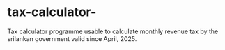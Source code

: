 # tax-calculator-
Tax calculator programme usable to calculate monthly revenue tax by the srilankan government valid since April, 2025.
